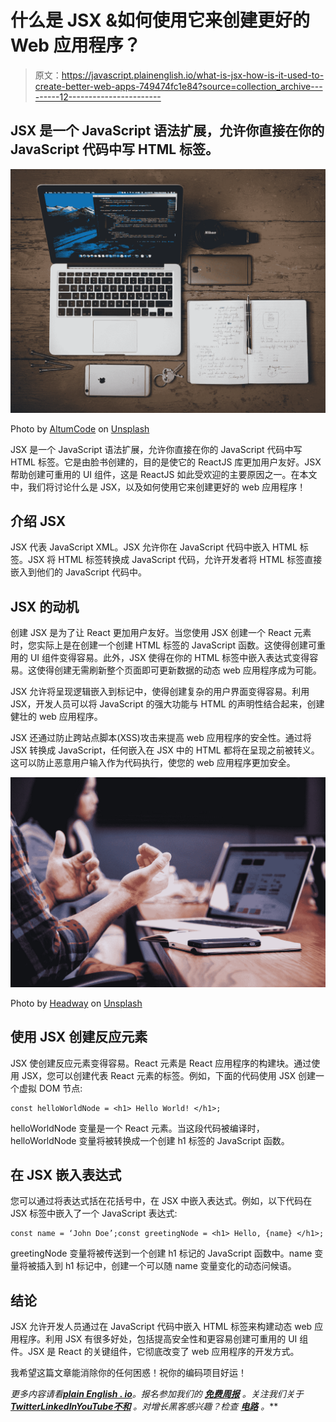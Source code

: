 # 什么是 JSX &如何使用它来创建更好的 Web 应用程序？

> 原文：<https://javascript.plainenglish.io/what-is-jsx-how-is-it-used-to-create-better-web-apps-749474fc1e84?source=collection_archive---------12----------------------->

## JSX 是一个 JavaScript 语法扩展，允许你直接在你的 JavaScript 代码中写 HTML 标签。

![](img/b8213deb8ae4d08eac7829622cec6d42.png)

Photo by [AltumCode](https://unsplash.com/@altumcode?utm_source=medium&utm_medium=referral) on [Unsplash](https://unsplash.com?utm_source=medium&utm_medium=referral)

JSX 是一个 JavaScript 语法扩展，允许你直接在你的 JavaScript 代码中写 HTML 标签。它是由脸书创建的，目的是使它的 ReactJS 库更加用户友好。JSX 帮助创建可重用的 UI 组件，这是 ReactJS 如此受欢迎的主要原因之一。在本文中，我们将讨论什么是 JSX，以及如何使用它来创建更好的 web 应用程序！

## 介绍 JSX

JSX 代表 JavaScript XML。JSX 允许你在 JavaScript 代码中嵌入 HTML 标签。JSX 将 HTML 标签转换成 JavaScript 代码，允许开发者将 HTML 标签直接嵌入到他们的 JavaScript 代码中。

## JSX 的动机

创建 JSX 是为了让 React 更加用户友好。当您使用 JSX 创建一个 React 元素时，您实际上是在创建一个创建 HTML 标签的 JavaScript 函数。这使得创建可重用的 UI 组件变得容易。此外，JSX 使得在你的 HTML 标签中嵌入表达式变得容易。这使得创建无需刷新整个页面即可更新数据的动态 web 应用程序成为可能。

JSX 允许将呈现逻辑嵌入到标记中，使得创建复杂的用户界面变得容易。利用 JSX，开发人员可以将 JavaScript 的强大功能与 HTML 的声明性结合起来，创建健壮的 web 应用程序。

JSX 还通过防止跨站点脚本(XSS)攻击来提高 web 应用程序的安全性。通过将 JSX 转换成 JavaScript，任何嵌入在 JSX 中的 HTML 都将在呈现之前被转义。这可以防止恶意用户输入作为代码执行，使您的 web 应用程序更加安全。

![](img/8b89323a36759c4dbe807d1ba35adbcb.png)

Photo by [Headway](https://unsplash.com/@headwayio?utm_source=medium&utm_medium=referral) on [Unsplash](https://unsplash.com?utm_source=medium&utm_medium=referral)

## 使用 JSX 创建反应元素

JSX 使创建反应元素变得容易。React 元素是 React 应用程序的构建块。通过使用 JSX，您可以创建代表 React 元素的标签。例如，下面的代码使用 JSX 创建一个虚拟 DOM 节点:

```
const helloWorldNode = <h1> Hello World! </h1>;
```

helloWorldNode 变量是一个 React 元素。当这段代码被编译时，helloWorldNode 变量将被转换成一个创建 h1 标签的 JavaScript 函数。

## 在 JSX 嵌入表达式

您可以通过将表达式括在花括号中，在 JSX 中嵌入表达式。例如，以下代码在 JSX 标签中嵌入了一个 JavaScript 表达式:

```
const name = ‘John Doe’;const greetingNode = <h1> Hello, {name} </h1>;
```

greetingNode 变量将被传送到一个创建 h1 标记的 JavaScript 函数中。name 变量将被插入到 h1 标记中，创建一个可以随 name 变量变化的动态问候语。

## 结论

JSX 允许开发人员通过在 JavaScript 代码中嵌入 HTML 标签来构建动态 web 应用程序。利用 JSX 有很多好处，包括提高安全性和更容易创建可重用的 UI 组件。JSX 是 React 的关键组件，它彻底改变了 web 应用程序的开发方式。

我希望这篇文章能消除你的任何困惑！祝你的编码项目好运！

*更多内容请看*[***plain English . io***](https://plainenglish.io/)*。报名参加我们的* [***免费周报***](http://newsletter.plainenglish.io/) *。关注我们关于*[***Twitter***](https://twitter.com/inPlainEngHQ)[***LinkedIn***](https://www.linkedin.com/company/inplainenglish/)*[***YouTube***](https://www.youtube.com/channel/UCtipWUghju290NWcn8jhyAw)*[***不和***](https://discord.gg/GtDtUAvyhW) *。对增长黑客感兴趣？检查* [***电路***](https://circuit.ooo/) *。***